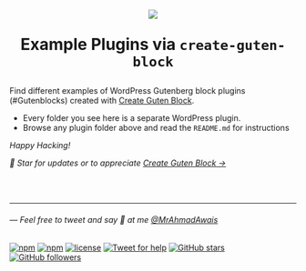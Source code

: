 <h1 align="center">
  <img src="https://onahmda.ws/oy1r/c" />

  Example Plugins via `create-guten-block`
</h1>


Find different examples of WordPress Gutenberg block plugins (#Gutenblocks) created with [Create Guten Block](https://github.com/ahmadawais/create-guten-block).

- Every folder you see here is a separate WordPress plugin.
- Browse any plugin folder above and read the `README.md` for instructions


_Happy Hacking!_

_🌟 Star for updates or to appreciate [Create Guten Block →](https://github.com/ahmadawais/create-guten-block)_

<br><br>

---

###### — Feel free to tweet and say 👋 at me [@MrAhmadAwais](https://twitter.com/mrahmadawais/)

[![npm](https://img.shields.io/npm/v/create-guten-block.svg?style=flat-square)](https://www.npmjs.com/package/create-guten-block) [![npm](https://img.shields.io/npm/dt/create-guten-block.svg?style=flat-square&label=downloads)](https://www.npmjs.com/package/create-guten-block)  [![license](https://img.shields.io/github/license/mashape/apistatus.svg?style=flat-square)](https://github.com/ahmadawais/create-guten-block) [![Tweet for help](https://img.shields.io/twitter/follow/mrahmadawais.svg?style=social&label=Tweet%20@MrAhmadAwais)](https://twitter.com/mrahmadawais/) [![GitHub stars](https://img.shields.io/github/stars/ahmadawais/create-guten-block.svg?style=social&label=Stars)](https://github.com/ahmadawais/create-guten-block/stargazers) [![GitHub followers](https://img.shields.io/github/followers/ahmadawais.svg?style=social&label=Follow)](https://github.com/ahmadawais?tab=followers)
